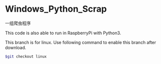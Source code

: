 # Windows_Python_Scrap
一组爬虫程序 

This code is also able to run in RaspberryPi with Python3.

This branch is for linux.  Use following command to enable this branch after download.

```bash
$git checkout linux
```
